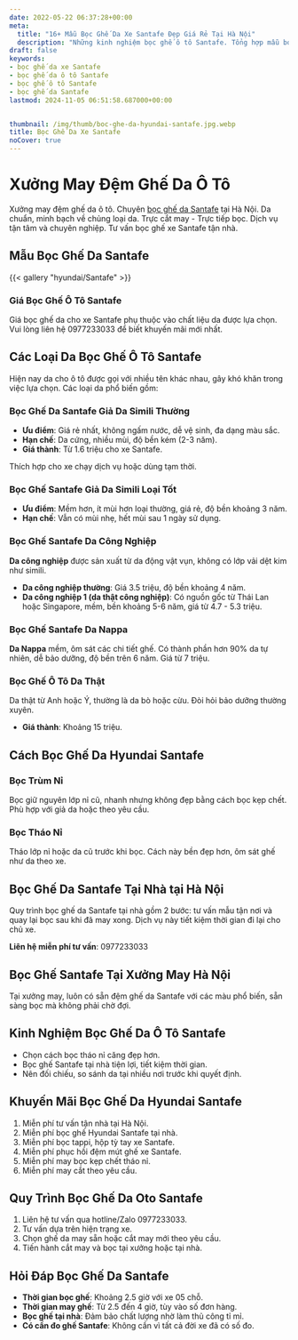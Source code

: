 ```yaml
---
date: 2022-05-22 06:37:28+00:00
meta:
  title: "16+ Mẫu Bọc Ghế Da Xe Santafe Đẹp Giá Rẻ Tại Hà Nội"
  description: "Những kinh nghiệm bọc ghế ô tô Santafe. Tổng hợp mẫu bọc ghế da Santafe đẹp. Bảng giá bọc ghế da xe Santafe. Chương trình khuyến mãi bọc ghế Hyundai Santafe"
draft: false
keywords:
- bọc ghế da xe Santafe
- bọc ghế da ô tô Santafe
- bọc ghế ô tô Santafe
- bọc ghế da Santafe
lastmod: 2024-11-05 06:51:58.687000+00:00


thumbnail: /img/thumb/boc-ghe-da-hyundai-santafe.jpg.webp
title: Bọc Ghế Da Xe Santafe
noCover: true
---
```


# Xưởng May Đệm Ghế Da Ô Tô

Xưởng may đệm ghế da ô tô. Chuyên [bọc ghế da Santafe](https://bocgheoto.vn/hyundai/boc-ghe-da-xe-santafe.html/) tại Hà Nội. Da chuẩn, minh bạch về chủng loại da. Trực cắt may - Trực tiếp bọc. Dịch vụ tận tâm và chuyên nghiệp. Tư vấn bọc ghế xe Santafe tận nhà.

## Mẫu Bọc Ghế Da Santafe
{{< gallery "hyundai/Santafe" >}}

### Giá Bọc Ghế Ô Tô Santafe

Giá bọc ghế da cho xe Santafe phụ thuộc vào chất liệu da được lựa chọn. Vui lòng liên hệ 0977233033 để biết khuyến mãi mới nhất.

## Các Loại Da Bọc Ghế Ô Tô Santafe

Hiện nay da cho ô tô được gọi với nhiều tên khác nhau, gây khó khăn trong việc lựa chọn. Các loại da phổ biến gồm:

### Bọc Ghế Da Santafe Giả Da Simili Thường
- **Ưu điểm**: Giá rẻ nhất, không ngấm nước, dễ vệ sinh, đa dạng màu sắc.
- **Hạn chế**: Da cứng, nhiều mùi, độ bền kém (2-3 năm).
- **Giá thành**: Từ 1.6 triệu cho xe Santafe.

Thích hợp cho xe chạy dịch vụ hoặc dùng tạm thời.

### Bọc Ghế Santafe Giả Da Simili Loại Tốt
- **Ưu điểm**: Mềm hơn, ít mùi hơn loại thường, giá rẻ, độ bền khoảng 3 năm.
- **Hạn chế**: Vẫn có mùi nhẹ, hết mùi sau 1 ngày sử dụng.

### Bọc Ghế Santafe Da Công Nghiệp

**Da công nghiệp** được sản xuất từ da động vật vụn, không có lớp vải dệt kim như simili.
  
- **Da công nghiệp thường**: Giá 3.5 triệu, độ bền khoảng 4 năm.
- **Da công nghiệp 1 (da thật công nghiệp)**: Có nguồn gốc từ Thái Lan hoặc Singapore, mềm, bền khoảng 5-6 năm, giá từ 4.7 - 5.3 triệu.

### Bọc Ghế Santafe Da Nappa

**Da Nappa** mềm, ôm sát các chi tiết ghế. Có thành phần hơn 90% da tự nhiên, dễ bảo dưỡng, độ bền trên 6 năm. Giá từ 7 triệu.

### Bọc Ghế Ô Tô Da Thật

Da thật từ Anh hoặc Ý, thường là da bò hoặc cừu. Đòi hỏi bảo dưỡng thường xuyên.
- **Giá thành**: Khoảng 15 triệu.

## Cách Bọc Ghế Da Hyundai Santafe

### Bọc Trùm Nỉ
Bọc giữ nguyên lớp nỉ cũ, nhanh nhưng không đẹp bằng cách bọc kẹp chết. Phù hợp với giả da hoặc theo yêu cầu.

### Bọc Tháo Nỉ
Tháo lớp nỉ hoặc da cũ trước khi bọc. Cách này bền đẹp hơn, ôm sát ghế như da theo xe.

## Bọc Ghế Da Santafe Tại Nhà tại Hà Nội

Quy trình bọc ghế da Santafe tại nhà gồm 2 bước: tư vấn mẫu tận nơi và quay lại bọc sau khi đã may xong. Dịch vụ này tiết kiệm thời gian đi lại cho chủ xe.

**Liên hệ miễn phí tư vấn**: 0977233033

## Bọc Ghế Santafe Tại Xưởng May Hà Nội

Tại xưởng may, luôn có sẵn đệm ghế da Santafe với các màu phổ biến, sẵn sàng bọc mà không phải chờ đợi.

## Kinh Nghiệm Bọc Ghế Da Ô Tô Santafe

- Chọn cách bọc tháo nỉ căng đẹp hơn.
- Bọc ghế Santafe tại nhà tiện lợi, tiết kiệm thời gian.
- Nên đối chiếu, so sánh da tại nhiều nơi trước khi quyết định.

## Khuyến Mãi Bọc Ghế Da Hyundai Santafe

1. Miễn phí tư vấn tận nhà tại Hà Nội.
2. Miễn phí bọc ghế Hyundai Santafe tại nhà.
3. Miễn phí bọc tappi, hộp tỳ tay xe Santafe.
4. Miễn phí phục hồi đệm mút ghế xe Santafe.
5. Miễn phí may bọc kẹp chết tháo nỉ.
6. Miễn phí may cắt theo yêu cầu.

## Quy Trình Bọc Ghế Da Oto Santafe

1. Liên hệ tư vấn qua hotline/Zalo 0977233033.
2. Tư vấn dựa trên hiện trạng xe.
3. Chọn ghế da may sẵn hoặc cắt may mới theo yêu cầu.
4. Tiến hành cắt may và bọc tại xưởng hoặc tại nhà.

## Hỏi Đáp Bọc Ghế Da Santafe

- **Thời gian bọc ghế**: Khoảng 2.5 giờ với xe 05 chỗ.
- **Thời gian may ghế**: Từ 2.5 đến 4 giờ, tùy vào số đơn hàng.
- **Bọc ghế tại nhà**: Đảm bảo chất lượng nhờ làm thủ công tỉ mỉ.
- **Có cần đo ghế Santafe**: Không cần vì tất cả đời xe đã có số đo.

